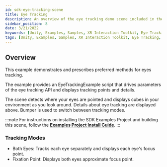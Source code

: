 ```yaml
---
id: sdk-eye-tracking-scene
title: Eye Tracking
description: An overview of the eye tracking demo scene included in the Magic Leap 2 Examples Project, which uses Unity's XR Interaction Toolkit.
sidebar_position: 8
date: 3/21/2022
keywords: [Unity, Examples, Samples, XR Interaction Toolkit, Eye Tracking, Input]
tags: [Unity, Examples, Samples, XR Interaction Toolkit, Eye Tracking, Input]
---
```



## Overview

This example demonstrates and prescribes preferred methods for eyes tracking.

The example provides an EyeTrackingExample script that drives parameters of the eye tracking API and displays tracking points and details.

The scene detects where your eyes are pointed and displays cubes in your environment as you look around. Details about eye tracking are displayed above. Bumper is used to switch between tracking modes.

:::note
For instructions on installing the SDK Examples Project and building this scene, follow the [**Examples Project Install Guide**](/docs/guides/unity/sdk-example-scenes/sdk-install-setup.md).
:::

### Tracking Modes

- Both Eyes: Tracks each eye separately and displays each eye's focus point.
- Fixation Point: Displays both eyes approximate focus point.
